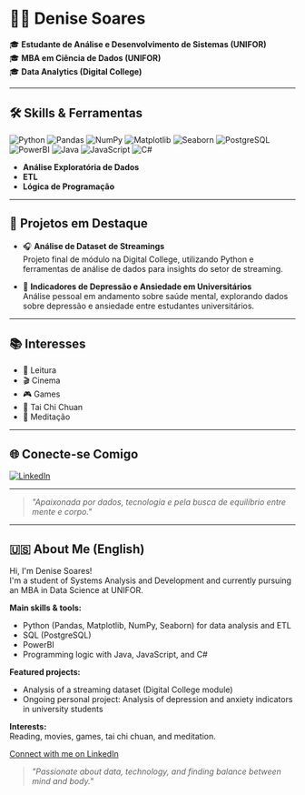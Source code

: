 # 👩‍💻 Denise Soares

🎓 **Estudante de Análise e Desenvolvimento de Sistemas (UNIFOR)**  
🎓 **MBA em Ciência de Dados (UNIFOR)**  
🎓 **Data Analytics (Digital College)**  

---

## 🛠️ **Skills & Ferramentas**
![Python](https://img.shields.io/badge/Python-3776AB?style=for-the-badge&logo=python&logoColor=white)
![Pandas](https://img.shields.io/badge/Pandas-150458?style=for-the-badge&logo=pandas&logoColor=white)
![NumPy](https://img.shields.io/badge/Numpy-013243?style=for-the-badge&logo=numpy&logoColor=white)
![Matplotlib](https://img.shields.io/badge/Matplotlib-11557C?style=for-the-badge&logo=matplotlib&logoColor=white)
![Seaborn](https://img.shields.io/badge/Seaborn-16A085?style=for-the-badge&logo=python&logoColor=white)
![PostgreSQL](https://img.shields.io/badge/PostgreSQL-316192?style=for-the-badge&logo=postgresql&logoColor=white)
![PowerBI](https://img.shields.io/badge/PowerBI-F2C811?style=for-the-badge&logo=powerbi&logoColor=black)
![Java](https://img.shields.io/badge/Java-ED8B00?style=for-the-badge&logo=java&logoColor=white)
![JavaScript](https://img.shields.io/badge/JavaScript-F7DF1E?style=for-the-badge&logo=javascript&logoColor=black)
![C#](https://img.shields.io/badge/C%23-239120?style=for-the-badge&logo=csharp&logoColor=white)
  
- **Análise Exploratória de Dados**
- **ETL**
- **Lógica de Programação**

---

## 🚀 **Projetos em Destaque**

- 🎧 **Análise de Dataset de Streamings**  
  Projeto final de módulo na Digital College, utilizando Python e ferramentas de análise de dados para insights do setor de streaming.

- 🧠 **Indicadores de Depressão e Ansiedade em Universitários**  
  Análise pessoal em andamento sobre saúde mental, explorando dados sobre depressão e ansiedade entre estudantes universitários.

---

## 📚 **Interesses**

- 📖 Leitura
- 🎬 Cinema
- 🎮 Games
- 🥋 Tai Chi Chuan
- 🧘 Meditação

---

## 🌐 **Conecte-se Comigo**

[![LinkedIn](https://img.shields.io/badge/LinkedIn-0077B5?style=for-the-badge&logo=linkedin&logoColor=white)](https://www.linkedin.com/in/denise-soares-data)

---

> _"Apaixonada por dados, tecnologia e pela busca de equilíbrio entre mente e corpo."_

---

## 🇺🇸 About Me (English)

Hi, I'm Denise Soares!  
I'm a student of Systems Analysis and Development and currently pursuing an MBA in Data Science at UNIFOR.

**Main skills & tools:**  
- Python (Pandas, Matplotlib, NumPy, Seaborn) for data analysis and ETL  
- SQL (PostgreSQL)  
- PowerBI  
- Programming logic with Java, JavaScript, and C#  

**Featured projects:**  
- Analysis of a streaming dataset (Digital College module)  
- Ongoing personal project: Analysis of depression and anxiety indicators in university students  

**Interests:**  
Reading, movies, games, tai chi chuan, and meditation.  

[Connect with me on LinkedIn](https://www.linkedin.com/in/denise-soares-data)

> _"Passionate about data, technology, and finding balance between mind and body."_
